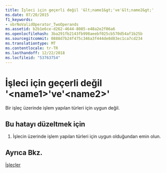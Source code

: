 ```yaml
---
title: İşleci için geçerli değil '&lt;name1&gt;'ve'&lt;name2&gt;'
ms.date: 07/20/2015
f1_keywords:
- vbrNoValidOperator_TwoOperands
ms.assetid: b2b1e6ce-d262-4644-8085-e48a2e2f06a6
ms.openlocfilehash: 3ba291fb2143fb998aeebf025cb570d54af1b25b
ms.sourcegitcommit: 0888d7b24f475c346a3f444de8d83ec1ca7cd234
ms.translationtype: MT
ms.contentlocale: tr-TR
ms.lasthandoff: 12/22/2018
ms.locfileid: "53763754"
---
```

# <a name="operator-is-not-valid-for-ltname1gt-and-ltname2gt"></a>İşleci için geçerli değil '&lt;name1&gt;'ve'&lt;name2&gt;'
Bir işleç üzerinde işlem yapılan türleri için uygun değil.  
  
## <a name="to-correct-this-error"></a>Bu hatayı düzeltmek için  
  
1.  İşlecin üzerinde işlem yapılan türleri için uygun olduğundan emin olun.  
  
## <a name="see-also"></a>Ayrıca Bkz.  
 [İşleçler](../../visual-basic/language-reference/operators/index.md)
